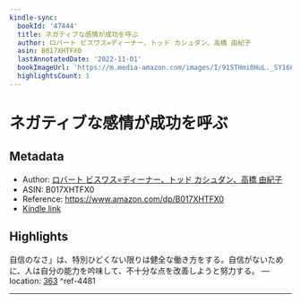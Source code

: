 ```yaml
---
kindle-sync:
  bookId: '47444'
  title: ネガティブな感情が成功を呼ぶ
  author: ロバート ビスワス=ディーナー、トッド カシュダン、高橋 由紀子
  asin: B017XHTFX0
  lastAnnotatedDate: '2022-11-01'
  bookImageUrl: 'https://m.media-amazon.com/images/I/91STHmi0HuL._SY160.jpg'
  highlightsCount: 1
---
```

# ネガティブな感情が成功を呼ぶ
## Metadata
* Author: [ロバート ビスワス=ディーナー、トッド カシュダン、高橋 由紀子](https://www.amazon.comundefined)
* ASIN: B017XHTFX0
* Reference: https://www.amazon.com/dp/B017XHTFX0
* [Kindle link](kindle://book?action=open&asin=B017XHTFX0)

## Highlights
自信のなさ」は、特別ひどくない限りは健全な働き方をする。自信がないために、人は自分の能力を吟味して、不十分な点を改善しようと努力する。 — location: [363](kindle://book?action=open&asin=B017XHTFX0&location=363) ^ref-4481

---
